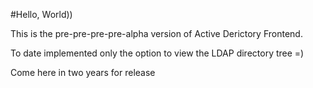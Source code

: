 #Hello, World))

This is the pre-pre-pre-pre-alpha version of Active Derictory Frontend.

To date implemented only the option to view the LDAP directory tree =)

Come here in two years for release
